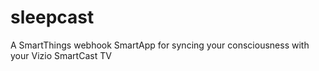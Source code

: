 # sleepcast
A SmartThings webhook SmartApp for syncing your consciousness with your Vizio SmartCast TV
